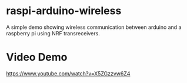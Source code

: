 # raspi-arduino-wireless

A simple demo showing wireless communication between arduino and a raspberry pi using NRF transreceivers.

# Video Demo
https://www.youtube.com/watch?v=X5ZGzzvw6Z4

